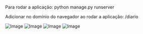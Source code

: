 Para rodar a aplicação:
  python manage.py runserver

Adicionar no domínio do navegador ao rodar a aplicação:
  /diario

![Image](https://github.com/user-attachments/assets/e7a4e7a5-277e-4496-9297-936ec65db891)
![Image](https://github.com/user-attachments/assets/34a95391-908e-4a4c-af43-5892b19e9c23)
![Image](https://github.com/user-attachments/assets/fbbcc543-cfad-4b4d-9b56-d441c08db9c3)
![Image](https://github.com/user-attachments/assets/ebbe2946-7b60-4b19-bded-9009ce512c57)
